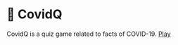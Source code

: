 # 🦠 CovidQ

CovidQ is a quiz game related to facts of COVID-19. [Play](https://devblin.github.io/covidq/)
